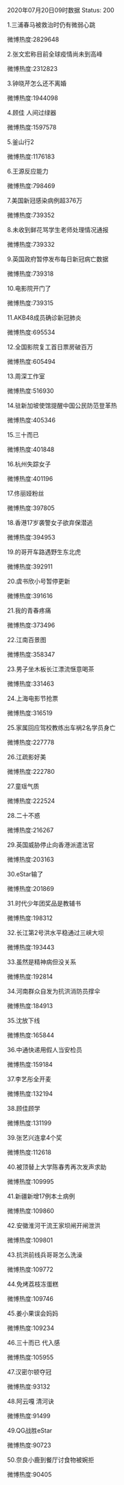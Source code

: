 2020年07月20日09时数据
Status: 200

1.三浦春马被救治时仍有微弱心跳

微博热度:2829648

2.张文宏称目前全球疫情尚未到高峰

微博热度:2312823

3.钟晓芹怎么还不离婚

微博热度:1944098

4.顾佳 人间过绿器

微博热度:1597578

5.釜山行2

微博热度:1176183

6.王源反应能力

微博热度:798469

7.美国新冠感染病例超376万

微博热度:739352

8.未收到鲜花骂学生老师处理情况通报

微博热度:739332

9.英国政府暂停发布每日新冠病亡数据

微博热度:739318

10.电影院开门了

微博热度:739315

11.AKB48成员确诊新冠肺炎

微博热度:695534

12.全国影院复工首日票房破百万

微博热度:605494

13.周深工作室

微博热度:516930

14.驻新加坡使馆提醒中国公民防范登革热

微博热度:405346

15.三十而已

微博热度:401848

16.杭州失踪女子

微博热度:401196

17.佟丽娅粉丝

微博热度:397805

18.香港17岁袭警女子欲弃保潜逃

微博热度:394953

19.的哥开车路遇野生东北虎

微博热度:392911

20.虞书欣小号暂停更新

微博热度:391616

21.我的青春疼痛

微博热度:373496

22.江南百景图

微博热度:358347

23.男子坐木板长江漂流惬意喝茶

微博热度:331463

24.上海电影节抢票

微博热度:316519

25.家属回应驾校教练出车祸2名学员身亡

微博热度:227778

26.江疏影好美

微博热度:222780

27.童瑶气质

微博热度:222524

28.二十不惑

微博热度:216267

29.英国威胁停止向香港派遣法官

微博热度:203163

30.eStar输了

微博热度:201869

31.时代少年团奖品是教辅书

微博热度:198312

32.长江第2号洪水平稳通过三峡大坝

微博热度:193443

33.虽然是精神病但没关系

微博热度:192814

34.河南群众自发为抗洪消防员撑伞

微博热度:184913

35.沈放下线

微博热度:165844

36.中通快递用假人当安检员

微博热度:159184

37.李艺彤全开麦

微博热度:132194

38.顾佳顾学

微博热度:131199

39.张艺兴连拿4个奖

微博热度:112618

40.被顶替上大学陈春秀再次发声求助

微博热度:109995

41.新疆新增17例本土病例

微博热度:109860

42.安徽淮河干流王家坝闸开闸泄洪

微博热度:109801

43.抗洪前线兵哥哥怎么洗澡

微博热度:109772

44.免烤荔枝冻蛋糕

微博热度:109746

45.姜小果误会妈妈

微博热度:109234

46.三十而已 代入感

微博热度:105955

47.汉密尔顿夺冠

微博热度:93132

48.阿云嘎 清河诀

微博热度:91499

49.QG战胜eStar

微博热度:90723

50.奈良小鹿到餐厅讨食物被婉拒

微博热度:90405

